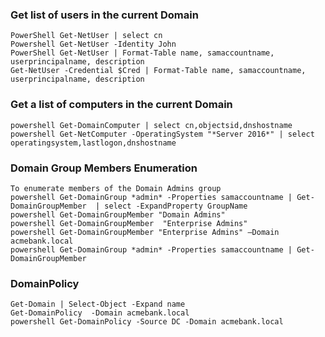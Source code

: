 ### Get list of users in the current Domain

```
PowerShell Get-NetUser | select cn
Powershell Get-NetUser -Identity John
PowerShell Get-NetUser | Format-Table name, samaccountname, userprincipalname, description
Get-NetUser -Credential $Cred | Format-Table name, samaccountname, userprincipalname, description
```
### Get a list of computers in the current Domain
```
powershell Get-DomainComputer | select cn,objectsid,dnshostname
powershell Get-NetComputer -OperatingSystem "*Server 2016*" | select operatingsystem,lastlogon,dnshostname
```


### Domain Group Members Enumeration
```
To enumerate members of the Domain Admins group
powershell Get-DomainGroup *admin* -Properties samaccountname | Get-DomainGroupMember  | select -ExpandProperty GroupName
powershell Get-DomainGroupMember "Domain Admins"
powershell Get-DomainGroupMember  "Enterprise Admins"
powershell Get-DomainGroupMember "Enterprise Admins" –Domain acmebank.local
powershell Get-DomainGroup *admin* -Properties samaccountname | Get-DomainGroupMember
```
### DomainPolicy
```
Get-Domain | Select-Object -Expand name
Get-DomainPolicy  -Domain acmebank.local
powershell Get-DomainPolicy -Source DC -Domain acmebank.local
```
